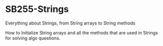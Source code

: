 # SB255-Strings
Everything about Strings, from String arrays to String methods


How to Initialize String arrays and all the methods that are used in Strings for solving algo questions. 
